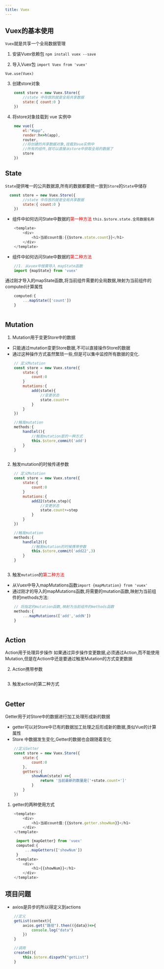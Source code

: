 ```yaml
---
title: Vuex
---
```

## Vuex的基本使用
`Vuex`就是共享一个全局数据管理
1. 安装Vuex依赖包
`npm install vuex --save`

2. 导入Vuex包
`import Vuex from 'vuex'`

`Vue.use(Vuex)`

3. 创建store对象
```js
    const store = new Vuex.Store({
        //state 中存放的就是全局共享数据
        state:{ count:0 }
    })
```
4. 将store对象挂载到 vue 实例中
```js
    new vue({
        el:"#app",
        render:h=>h(app),
        router,
        //将创建的共享数据对象,挂载到vue实例中
        //所有的组件,就可以直接从store中获取全局的数据了
        store
    })
```
## State
`State`提供唯一的公共数据源,所有的数据都要统一放到`Store`的`State`中储存
```js
  const store = new Vuex.Store({
        //state 中存放的就是全局共享数据
        state:{ count:0 }
    })
```
+ 组件中如何访问State中数据的<span style=" color: red; ">第一种方法</span>
`this.$store.state.全局数据名称 `
```js
    <template>
        <div>
            <h1>当前count值:{{$store.state.count}}</h1>
        </div>
    </template>
```
+ 组件中如何访问State中数据的<span style=" color: red; ">第二种方法</span>
```js
    //1. 从vuex中按需导入 mapState函数
    import {mapState} from 'vuex'
```
通过刚才导入的mapState函数,将当前组件需要的全局数据,映射为当前组件的computed计算属性
```js
    computed:{
        ...mapState(['count'])
    }
```
<img :src="$withBase('/front/vue/VuexMapstate.jpg')">

## Mutation
1. Mutation用于变更Store中的数据
+ 只能通过mutation变更Store数据,不可以直接操作Store的数据
+ 通过这种操作方式虽然繁琐一些,但是可以集中监控所有数据的变化.

```js
    // 定义Mutation
    const store = new Vuex.store({
        state:{
            count:0
        }
        mutations:{
            add(state){
                //变更状态
                state.count++
            }
        }
    })
```
```js
    //触发mutation
    methods:{
        handlel(){
            //触发mutation是的一种方式
            this.$store,commit('add')
        }
    }

```
<img :src="$withBase('/front/vue/mutation.jpg')">

2.  触发mutation的时候传递参数
```js
    // 定义Mutation
    const store = new Vuex.store({
        state:{
            count:0
        }
        mutations:{
            add22(state,step){
                //变更状态
                state.count+=step
            }
        }
    })
```
```js
    //触发mutation
    methods:{
        handlel2(){
            //触发mutation的时候携带参数
            this.$store,commit('add22',3)
        }
    }

```
<img :src="$withBase('/front/vue/mutation2.jpg')">

3. 触发`mutation`的<span style=" color: red; ">第二种方法</span>

+ 从Vuex中导入mapMutations函数`import {mapMutation} from 'vuex'`
+ 通过刚才的导入的mapMutations函数,将需要的mutation函数,映射为当前组件的methods方法:
```js
    // 将指定的mutation函数,映射为当前组件的methods函数
    methods:{
        ...mapMutations(['add','addN'])
    }
```
<img :src="$withBase('/front/vue/mutation3.jpg')">

## Action
Action用于处理异步操作
如果通过异步操作变更数据,必须通过Action,而不能使用Mutation,但是在Action中还是要通过触发Mutation的方式变更数据
<img :src="$withBase('/front/vue/Action.jpg')">
<img :src="$withBase('/front/vue/Action2.jpg')">

2. Action携带参数
<img :src="$withBase('/front/vue/Action携带参数.jpg')">

3. 触发action的第二种方式
<img :src="$withBase('/front/vue/action3.jpg')">

## Getter
Getter用于对Store中的数据进行加工处理形成新的数据
+ getter可以对Store中已有的数据加工处理之后形成新的数据,类似Vue的计算属性
+ Store 中数据发生变化,Getter的数据也会跟随着变化

```js
    //定义Getter
    const store = new Vuex.Store({
        state:{
            count:0
        },
        getters:{
            showNum(state) =>{
                return '当前最新的数量是['+state.count+']'
            }
        }
    })
```

1. getter的两种使用方式
```js
    <template>
        <div>
            <h1>当前count值:{{$store.getter.showNum}}</h1>
        </div>
    </template>
```
```js
     import {mapGetter} from 'vuex'
     computed:{
         ...mapGetters(['showNum'])
     }
     <template>
        <div>
            <h1>{{showNum}}</h1>
        </div>
    </template>
```
## 项目问题
+ axios是异步的所以得定义到actions
```js
    //定义
    getList(context){
        axios.get("路径").then(({data})=>{
            console.log("data")
        })
    }
```
```js
    //调用
    created(){
        this.$store.dispath("getList")
    }
```

